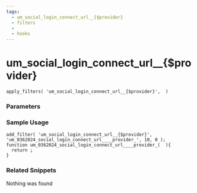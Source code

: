 ```yaml
---
tags: 
  - um_social_login_connect_url__{$provider}
  - filters
  - 
  - hooks
---
```

# um\_social\_login\_connect\_url\_\_{$provider}

``` php:no-line-numbers
apply_filters( 'um_social_login_connect_url__{$provider}',  )
```
<div class='hook-sep'></div>

### Parameters

<div class='hook-sep'></div>



### Sample Usage

``` php:no-line-numbers
add_filter( 'um_social_login_connect_url__{$provider}', 'um_0362024_social_login_connect_url____provider_', 10, 0 );
function um_0362024_social_login_connect_url____provider_(  ){
  return ;
}
```
<div class='hook-sep'></div>



### Related Snippets

Nothing was found

